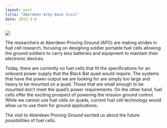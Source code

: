 ```yaml
---
layout: post
title: "Aberdeen Army Base Visit"
date: 2013-3-8
---
```


<img src="Army Gate.jpg"/>

The researchers at Aberdeen Proving Ground (APG) are making strides in fuel cell research, focusing on designing soldier portable fuel cells allowing the ground soldiers to carry less batteries and equipment to maintain their electronic devices.

Today, there are currently no fuel cells that fit the specifications for an onboard power supply that the Black Bat quad would require. The systems that have the power output we are looking for are simply too large and heavy to be mounted on a quad. Those that are small enough to be mounted don’t meet the quad’s power requirements. On the other hand, fuel cells offer the exciting prospect of powering the mission ground control. While we cannot use fuel cells on quads, current fuel cell technology would allow us to use them for ground applications.

The visit to Aberdeen Proving Ground excited us about the future possibilities of fuel cells.